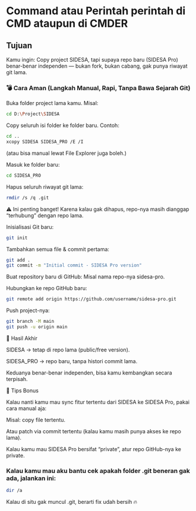 # Command atau Perintah perintah di CMD ataupun di CMDER

## Tujuan
Kamu ingin:
Copy project SIDESA, tapi supaya repo baru (SIDESA Pro) benar-benar independen — bukan fork, bukan cabang, gak punya riwayat git lama.

### 💣 Cara Aman (Langkah Manual, Rapi, Tanpa Bawa Sejarah Git)

Buka folder project lama kamu.
Misal:

```bash
cd D:\Project\SIDESA
```

Copy seluruh isi folder ke folder baru.
Contoh:

```bash
cd ..
xcopy SIDESA SIDESA_PRO /E /I
```

(atau bisa manual lewat File Explorer juga boleh.)

Masuk ke folder baru:

```bash
cd SIDESA_PRO
```

Hapus seluruh riwayat git lama:

```bash
rmdir /s /q .git
```

⚠️ Ini penting banget! Karena kalau gak dihapus, repo-nya masih dianggap “terhubung” dengan repo lama.

Inisialisasi Git baru:

```bash
git init
```

Tambahkan semua file & commit pertama:

```bash
git add .
git commit -m "Initial commit - SIDESA Pro version"
```

Buat repository baru di GitHub:
Misal nama repo-nya sidesa-pro.

Hubungkan ke repo GitHub baru:

```bash
git remote add origin https://github.com/username/sidesa-pro.git
```

Push project-nya:

```bash
git branch -M main
git push -u origin main
```

🎯 Hasil Akhir

SIDESA → tetap di repo lama (public/free version).

SIDESA_PRO → repo baru, tanpa histori commit lama.

Keduanya benar-benar independen, bisa kamu kembangkan secara terpisah.

🧠 Tips Bonus

Kalau nanti kamu mau sync fitur tertentu dari SIDESA ke SIDESA Pro, pakai cara manual aja:

Misal: copy file tertentu.

Atau patch via commit tertentu (kalau kamu masih punya akses ke repo lama).

Kalau kamu mau SIDESA Pro bersifat “private”, atur repo GitHub-nya ke private.


### Kalau kamu mau aku bantu cek apakah folder .git beneran gak ada, jalankan ini:

```bash
dir /a
```

Kalau di situ gak muncul .git, berarti fix udah bersih 🔥
